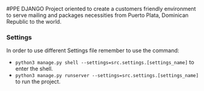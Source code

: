 #PPE DJANGO
Project oriented to create a customers friendly environment to serve mailing and packages necessities from Puerto Plata, Dominican Republic to the world.

### Settings
In order to use different Settings file remember to use the command:
* `python3 manage.py shell --settings=src.settings.[settings_name]` to enter the shell.
* `python3 manage.py runserver --settings=src.settings.[settings_name]` to run the project.
